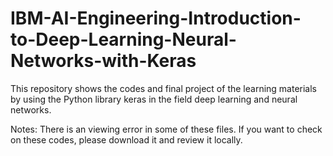 # IBM-AI-Engineering-Introduction-to-Deep-Learning-Neural-Networks-with-Keras
This repository shows the codes and final project of the learning materials by using the Python library keras in the field deep learning and neural networks.

Notes: There is an viewing error in some of these files. If you want to check on these codes, please download it and review it locally.

